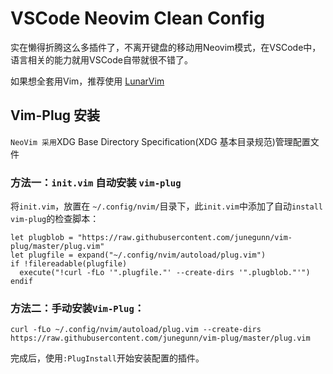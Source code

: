 # VSCode Neovim Clean Config


实在懒得折腾这么多插件了，不离开键盘的移动用Neovim模式，在VSCode中，语言相关的能力就用VSCode自带就很不错了。

如果想全套用Vim，推荐使用 [LunarVim](https://www.lunarvim.org/)




## Vim-Plug 安装

`NeoVim 采用`XDG Base Directory Specification(XDG 基本目录规范)管理配置文件

### 方法一：`init.vim` 自动安装 `vim-plug`
将`init.vim`，放置在 `~/.config/nvim/`目录下，此`init.vim`中添加了自动`install vim-plug`的检查脚本：

``` Shell
let plugblob = "https://raw.githubusercontent.com/junegunn/vim-plug/master/plug.vim"
let plugfile = expand("~/.config/nvim/autoload/plug.vim")
if !filereadable(plugfile)
  execute("!curl -fLo '".plugfile."' --create-dirs '".plugblob."'")
endif
```

### 方法二：手动安装`Vim-Plug`：

``` Shell
curl -fLo ~/.config/nvim/autoload/plug.vim --create-dirs https://raw.githubusercontent.com/junegunn/vim-plug/master/plug.vim
```

完成后，使用`:PlugInstall`开始安装配置的插件。
